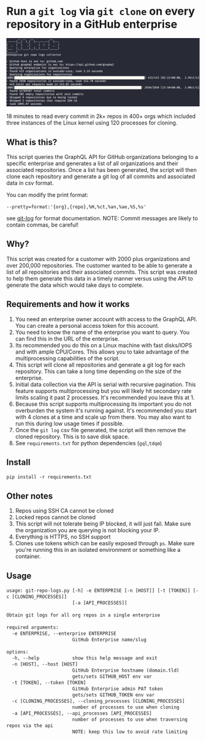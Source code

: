 # Run a `git log` via `git clone` on every repository in a GitHub enterprise
![](docs/imgs/git-repo-log.png)

18 minutes to read every commit in 2k+ repos in 400+ orgs which included three instances of the Linux kernel using 120 processes for cloning. 

## What is this?
This script queries the GraphQL API for GitHub organizations belonging to a specific enterprise and generates a list of all organizations and their associated repositories. Once a list has been generated, the script will then clone each repository and generate a git log of all commits and associated data in csv format.

You can modify the print format:
```
--pretty=format:'{org},{repo},%H,%ct,%an,%ae,%S,%s'
```

see [git-log](https://git-scm.com/docs/git-log) for format documentation. NOTE: Commit messages are likely to contain commas, be careful!


## Why?
This script was created for a customer with 2000 plus organizations and over 200,000 repositories. The customer wanted to be able to generate a list of all repositories and their associated commits. This script was created to help them generate this data in a timely manner versus using the API to generate the data which would take days to complete.

## Requirements and how it works
1. You need an enterprise owner account with access to the GraphQL API. You can create a personal access token for this account.
2. You need to know the name of the enterprise you want to query. You can find this in the URL of the enterprise.
3. Its recommended you do this on a Linux machine with fast disks/IOPS and with ample CPU/Cores. This allows you to take advantage of the multiprocessing capabilities of the script.
4. This script will clone all repositories and generate a git log for each repository. This can take a long time depending on the size of the enterprise.
5. Initial data collection via the API is serial with recursive pagination. This feature supports multiprocessing but you will likely hit secondary rate limits scaling it past 2 processes. It's recommended you leave this at 1. 
6. Because this script supports multiprocessing its important you do not overburden the system it's running against. It's recommended you start with 4 clones at a time and scale up from there. You may also want to run this during low usage times if possible.
7. Once the `git log` csv file generated, the script will then remove the cloned repository. This is to save disk space. 
8. See `requirements.txt` for python dependencies (`gql`,`tdqm`)

## Install
```
pip install -r requirements.txt
```

## Other notes
1. Repos using SSH CA cannot be cloned
2. Locked repos cannot be cloned
3. This script will not tolerate being IP blocked, it will just fail. Make sure the organization you are querying is not blocking your IP.
4. Everything is HTTPS, no SSH support
5. Clones use tokens which can be easily exposed through `ps`. Make sure you're running this in an isolated environment or something like a container.

## Usage
```
usage: git-repo-logs.py [-h] -e ENTERPRISE [-n [HOST]] [-t [TOKEN]] [-c [CLONING_PROCESSES]]
                        [-a [API_PROCESSES]]

Obtain git logs for all org repos in a single enterprise

required arguments:
  -e ENTERPRISE, --enterprise ENTERPRISE
                        GitHub Enterprise name/slug

options:
  -h, --help            show this help message and exit
  -n [HOST], --host [HOST]
                        GitHub Enterprise hostname (domain.tld)
                        gets/sets GITHUB_HOST env var
  -t [TOKEN], --token [TOKEN]
                        GitHub Enterprise admin PAT token
                        gets/sets GITHUB_TOKEN env var
  -c [CLONING_PROCESSES], --cloning_processes [CLONING_PROCESSES]
                        number of processes to use when cloning
  -a [API_PROCESSES], --api_processes [API_PROCESSES]
                        number of processes to use when traversing repos via the api
                        NOTE: keep this low to avoid rate limiting
```
